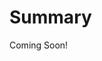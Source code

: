 # Summary

Coming Soon!

<!--
[$LIFERAY_LEARN_YOUTUBE_URL$]=https://www.youtube.com/embed/DlybHEWjngw
-->